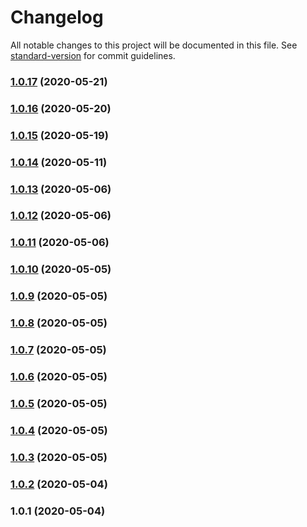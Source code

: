 # Changelog

All notable changes to this project will be documented in this file. See [standard-version](https://github.com/conventional-changelog/standard-version) for commit guidelines.

### [1.0.17](https://github.com/acm-js/system/compare/v1.0.16...v1.0.17) (2020-05-21)



### [1.0.16](https://github.com/acm-js/system/compare/v1.0.15...v1.0.16) (2020-05-20)



### [1.0.15](https://github.com/acm-js/system/compare/v1.0.14...v1.0.15) (2020-05-19)



### [1.0.14](https://github.com/acm-js/system/compare/v1.0.13...v1.0.14) (2020-05-11)



### [1.0.13](https://github.com/acm-js/system/compare/v1.0.12...v1.0.13) (2020-05-06)



### [1.0.12](https://github.com/acm-js/system/compare/v1.0.11...v1.0.12) (2020-05-06)



### [1.0.11](https://github.com/acm-js/system/compare/v1.0.10...v1.0.11) (2020-05-06)



### [1.0.10](https://github.com/acm-js/system/compare/v1.0.9...v1.0.10) (2020-05-05)



### [1.0.9](https://github.com/acm-js/system/compare/v1.0.8...v1.0.9) (2020-05-05)



### [1.0.8](https://github.com/acm-js/system/compare/v1.0.7...v1.0.8) (2020-05-05)



### [1.0.7](https://github.com/acm-js/system/compare/v1.0.6...v1.0.7) (2020-05-05)



### [1.0.6](https://github.com/acm-js/system/compare/v1.0.5...v1.0.6) (2020-05-05)



### [1.0.5](https://github.com/acm-js/system/compare/v1.0.4...v1.0.5) (2020-05-05)



### [1.0.4](https://github.com/acm-js/system/compare/v1.0.3...v1.0.4) (2020-05-05)



### [1.0.3](https://github.com/acm-js/system/compare/v1.0.2...v1.0.3) (2020-05-05)



### [1.0.2](https://github.com/acm-js/system/compare/v1.0.1...v1.0.2) (2020-05-04)



### 1.0.1 (2020-05-04)
